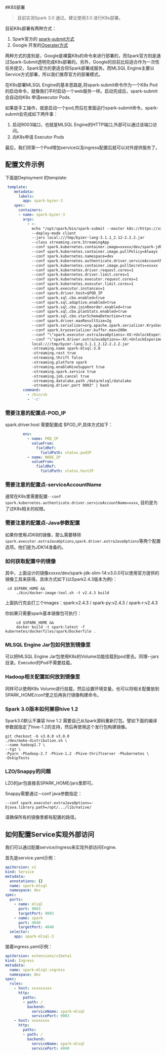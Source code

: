 #K8S部署

> 目前实测Spark 3.0 通过。建议使用3.0 进行K8s部署。

目前K8s部署有两种方式：

1. Spark官方的 [spark-submit方式](http://spark.apache.org/docs/latest/running-on-kubernetes.html)
2. Google 开发的[Operater方式](https://github.com/GoogleCloudPlatform/spark-on-k8s-operator)

两种方式的差别是，Google是裸露K8s的命令来进行部署的，而Spark官方则是通过Spark-Submit透明完成K8s部署的。另外，Google的目前比较适合作为一次性任务提交，Spark官方的更适合将Spark部署成服务。而MLSQL Engine主要以Service方式部署，所以我们推荐官方的部署模式。

在K8s部署MLSQL Engine的基本思路是,将spark-submit命令作为一个K8s Pod的启动命令，就像我们平时启动一个web服务一样。启动完成后，spark-submit会自动向K8s 申请executor Pods.

如果是手工操作，就是启动一个pod,然后在里面运行spark-submit命令，spark-submit会完成如下两件事：

1. 启动9003端口，也就是MLSQL Engine的HTTP端口,外部可以通过该端口访问。
2. 向K8s申请 Executor Pods

最后，我们将第一个Pod增加service以及ingress配置后就可以对外提供服务了。

## 配置文件示例

下面是Deployment 的template:

```yaml
 template:
    metadata:
      labels:
        app: spark-byzer-3
    spec:
      containers:
      - name: spark-byzer-3
        args:
          - >-
            echo "/opt/spark/bin/spark-submit --master k8s://https://xxx.xxx.xxx.xxx:xxxx 
            --deploy-mode client 
            --jars local:///tmp/byzer-lang-3.1.1_2.12-2.2.2.jar 
            --class streaming.core.StreamingApp 
            --conf spark.kubernetes.container.image=xxxxx/dev/spark-jdk-slim-14:v3.0.0 
            --conf spark.kubernetes.container.image.pullPolicy=Always 
            --conf spark.kubernetes.namespace=dev 
            --conf spark.kubernetes.authenticate.driver.serviceAccountName=xxxxx 
            --conf spark.kubernetes.container.image.pullSecrets=xxxxx 
            --conf spark.kubernetes.driver.request.cores=1 
            --conf spark.kubernetes.driver.limit.cores=1 
            --conf spark.kubernetes.executor.request.cores=1 
            --conf spark.kubernetes.executor.limit.cores=1 
            --conf spark.executor.instances=1 
            --conf spark.driver.host=$POD_IP 
            --conf spark.sql.cbo.enabled=true 
            --conf spark.sql.adaptive.enabled=true 
            --conf spark.sql.cbo.joinReorder.enabled=true 
            --conf spark.sql.cbo.planStats.enabled=true 
            --conf spark.sql.cbo.starSchemaDetection=true 
            --conf spark.driver.maxResultSize=2g 
            --conf spark.serializer=org.apache.spark.serializer.KryoSerializer 
            --conf spark.kryoserializer.buffer.max=200m 
            --conf "\"spark.executor.extraJavaOptions=-XX:+UnlockExperimentalVMOptions -XX:+UseZGC -XX:+UseContainerSupport  -Dio.netty.tryReflectionSetAccessible=true\""  
            --conf "\"spark.driver.extraJavaOptions=-XX:+UnlockExperimentalVMOptions -XX:+UseZGC -XX:+UseContainerSupport  -Dio.netty.tryReflectionSetAccessible=true\"" 
            local:///tmp/byzer-lang-3.1.1_2.12-2.2.2.jar 
            -streaming.name spark-mlsql-3.0 
            -streaming.rest true 
            -streaming.thrift false 
            -streaming.platform spark 
            -streaming.enableHiveSupport true 
            -streaming.spark.service true 
            -streaming.job.cancel true 
            -streaming.datalake.path /data/mlsql/datalake 
            -streaming.driver.port 9003" | bash
        command:
          - /bin/sh
          - '-c'
```

### 需要注意的配置点-POD_IP
spark.driver.host 需要配置成 $POD_IP,具体方式如下：

```yaml
        env:
          - name: POD_IP
            valueFrom:
              fieldRef:
                fieldPath: status.podIP
          - name: NODE_IP
            valueFrom:
              fieldRef:
                fieldPath: status.hostIP
```

### 需要注意的配置点-serviceAccountName

通常在K8s里需要配置`--conf spark.kubernetes.authenticate.driver.serviceAccountName=xxxx`, 目的是为了过K8s相关的权限。

### 需要注意的配置点-Java参数配置

如果你使用JDK8的镜像，那么需要移除`spark.executor.extraJavaOptions`,`spark.driver.extraJavaOptions`等两个配置选项。他们是为JDK14准备的。

### 如何获取配置中的镜像
其中，上面设计的镜像xxxxx/dev/spark-jdk-slim-14:v3.0.0可以使用官方提供的镜像工具来获得。具体方式如下(以Spark2.4.3版本为例)：

```shell
 cd $SPARK_HOME && 
     ./bin/docker-image-tool.sh -t v2.4.3 build
```     

上面执行完会打三个images：spark:v2.4.3 / spark-py:v2.4.3 / spark-r:v2.4.3

你如果只需要spark基本镜像包可执行：
    
```shell 
     cd $SPARK_HOME &&
     docker build -t spark:latest -f kubernetes/dockerfiles/spark/Dockerfile . 
```
### MLSQL Engine Jar包如何放到镜像里

可以把MLSQL Engine Jar包使用K8s的Volume功能挂载到pod里去。同理--jars 目录。Executor的Pod不需要挂载。

### Hadoop相关配置如何放到镜像里

同样可以使用K8s Volumn进行挂载，然后设置环境变量。也可以将相关配置放到SPARK_HOME/conf里之后再执行镜像构建命令。

###  Spark 3.0版本如何兼容hive 1.2

Spark3.0默认不兼容 hive 1.2 需要自己从Spark源码重新打包。譬如下面的编译参数就指定了hive-1.2的支持，然后再使用这个发行包构建镜像。

```
git checkout -b v3.0.0 v3.0.0
./dev/make-distribution.sh \
--name hadoop2.7 \
--tgz \
-Pyarn -Phadoop-2.7 -Phive-1.2 -Phive-thriftserver -Pkubernetes \
-DskipTests
```

### LZO/Snappy的问题

LZO的jar包直接丢SPARK_HOME/jars里即可。

Snappy需要通过--conf java参数指定：

```
--conf spark.executor.extraJavaOptions=-Djava.library.path=/opt/.../lib/native/
```

请确保所有的镜像里都有配置的路径。


## 如何配置Service实现外部访问

我们可以通过配置service/ingress来实现外部访问Engine.

首先是service.yaml示例：

```yaml
apiVersion: v1
kind: Service
metadata:
  annotations: {}
  name: spark-mlsql
  namespace: dev
spec:
  ports:
    - name: mlsql
      port: 9003
      targetPort: 9003
    - name: spark
      port: 4040
      targetPort: 4040
  selector:
    app: spark-mlsql-3 
```


接着ingress.yaml示例：

```yaml
apiVersion: extensions/v1beta1
kind: Ingress
metadata:
  name: spark-mlsql-ingress
  namespace: dev
spec:
  rules:
    - host: xxxxxxxxx
      http:
        paths:
        - path: /
          backend:
            serviceName: spark-mlsql 
            servicePort: 9003
    - host: xxxxxxxx
      http:
        paths:
        - path: /
          backend:
            serviceName: spark-mlsql
            servicePort: 4040
 
```


